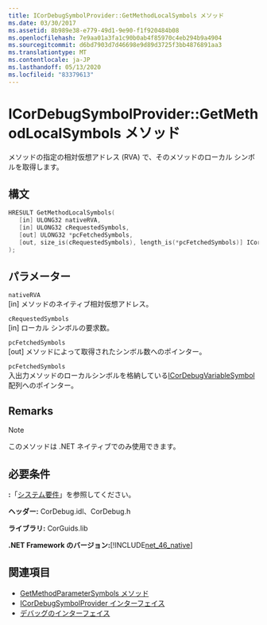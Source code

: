 ```yaml
---
title: ICorDebugSymbolProvider::GetMethodLocalSymbols メソッド
ms.date: 03/30/2017
ms.assetid: 8b989e38-e779-49d1-9e90-f1f920484b08
ms.openlocfilehash: 7e9aa01a3fa1c90b0ab4f85970c4eb294b9a4904
ms.sourcegitcommit: d6bd7903d7d46698e9d89d3725f3bb4876891aa3
ms.translationtype: MT
ms.contentlocale: ja-JP
ms.lasthandoff: 05/13/2020
ms.locfileid: "83379613"
---
```

# <a name="icordebugsymbolprovidergetmethodlocalsymbols-method"></a>ICorDebugSymbolProvider::GetMethodLocalSymbols メソッド
メソッドの指定の相対仮想アドレス (RVA) で、そのメソッドのローカル シンボルを取得します。  
  
## <a name="syntax"></a>構文  
  
```cpp  
HRESULT GetMethodLocalSymbols(  
   [in] ULONG32 nativeRVA,  
   [in] ULONG32 cRequestedSymbols,  
   [out] ULONG32 *pcFetchedSymbols,  
   [out, size_is(cRequestedSymbols), length_is(*pcFetchedSymbols)] ICorDebugVariableSymbol *pSymbols[]  
);  
```  
  
## <a name="parameters"></a>パラメーター  
 `nativeRVA`  
 [in] メソッドのネイティブ相対仮想アドレス。  
  
 `cRequestedSymbols`  
 [in] ローカル シンボルの要求数。  
  
 `pcFetchedSymbols`  
 [out] メソッドによって取得されたシンボル数へのポインター。  
  
 `pcFetchedSymbols`  
 入出力メソッドのローカルシンボルを格納している[ICorDebugVariableSymbol](icordebugvariablesymbol-interface.md)配列へのポインター。  
  
## <a name="remarks"></a>Remarks  
  
> [!NOTE]
> このメソッドは .NET ネイティブでのみ使用できます。  
  
## <a name="requirements"></a>必要条件  
 **:**「[システム要件](../../get-started/system-requirements.md)」を参照してください。  
  
 **ヘッダー:** CorDebug.idl、CorDebug.h  
  
 **ライブラリ:** CorGuids.lib  
  
 **.NET Framework のバージョン:**[!INCLUDE[net_46_native](../../../../includes/net-46-native-md.md)]  
  
## <a name="see-also"></a>関連項目

- [GetMethodParameterSymbols メソッド](icordebugsymbolprovider-getmethodparametersymbols-method.md)
- [ICorDebugSymbolProvider インターフェイス](icordebugsymbolprovider-interface.md)
- [デバッグのインターフェイス](debugging-interfaces.md)
